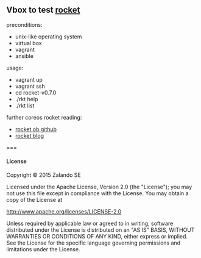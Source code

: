 Vbox to test [rocket](https://github.com/coreos/rocket) 
-------------------

preconditions:

- unix-like operating system
- virtual box
- vagrant
- ansible

usage:

- vagrant up
- vagrant ssh
-  cd rocket-v0.7.0
-  ./rkt help
-  ./rkt list

further coreos rocket reading:

- [rocket ob github](https://github.com/coreos/rocket/blob/master/README.md)
- [rocket blog](https://coreos.com/blog/)

===
#### License


Copyright © 2015 Zalando SE

Licensed under the Apache License, Version 2.0 (the "License");
you may not use this file except in compliance with the License.
You may obtain a copy of the License at

http://www.apache.org/licenses/LICENSE-2.0

Unless required by applicable law or agreed to in writing, software
distributed under the License is distributed on an "AS IS" BASIS,
WITHOUT WARRANTIES OR CONDITIONS OF ANY KIND, either express or implied.
See the License for the specific language governing permissions and
limitations under the License.

